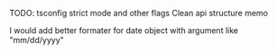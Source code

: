 TODO:
tsconfig strict mode and other flags
Clean api structure
memo

I would add better formater for date object with argument like "mm/dd/yyyy"
